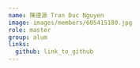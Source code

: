 ```yaml
---
name: 陳德源 Tran Duc Nguyen 
image: images/members/605415180.jpg 
role: master
group: alum
links:
  github: link_to_github 
---
```

